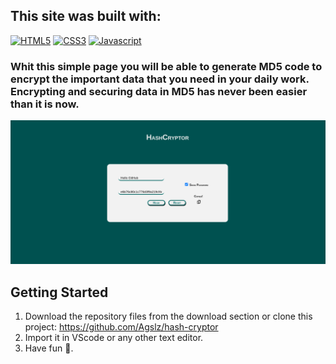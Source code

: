 ## This site was built with:

<p align="left">
<a href="https://developer.mozilla.org/en-US/docs/Glossary/HTML5" target="_blank" rel="noreferrer"><img src="https://raw.githubusercontent.com/danielcranney/readme-generator/main/public/icons/skills/html5-colored.svg" width="36" height="36" alt="HTML5" /></a>
<a href="https://www.w3.org/TR/CSS/#css" target="_blank" rel="noreferrer"><img src="https://raw.githubusercontent.com/danielcranney/readme-generator/main/public/icons/skills/css3-colored.svg" width="36" height="36" alt="CSS3" /></a>
<a href="https://developer.mozilla.org/en-US/docs/Web/JavaScript" target="_blank" rel="noreferrer"><img src="https://raw.githubusercontent.com/danielcranney/readme-generator/main/public/icons/skills/javascript-colored.svg" width="36" height="36" alt="Javascript" /></a></p>

### Whit this simple page you will be able to generate MD5 code to encrypt the important data that you need in your daily work. Encrypting and securing data in MD5 has never been easier than it is now.
 
![Binary Screenshot](screenshots/screenshot1.png) 
 
## Getting Started

1. Download the repository files from the download section or clone this project: https://github.com/Agslz/hash-cryptor
2. Import it in VScode or any other text editor.
3. Have fun 🚀.

